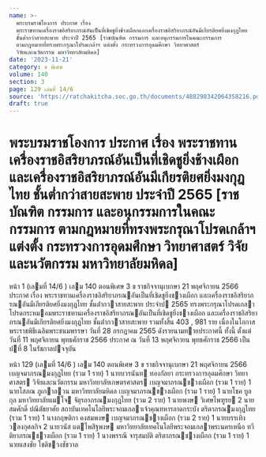 ```yaml
---
name: >-
  พระบรมราชโองการ ประกาศ เรื่อง
  พระราชทานเครื่องราชอิสริยาภรณ์อันเป็นที่เชิดชูยิ่งช้างเผือกและเครื่องราชอิสริยาภรณ์อันมีเกียรติยศยิ่งมงกุฎไทย
  ชั้นต่ำกว่าสายสะพาย ประจำปี 2565 [ราชบัณฑิต กรรมการ และอนุกรรมการในคณะกรรมการ
  ตามกฎหมายที่ทรงพระกรุณาโปรดเกล้าฯ แต่งตั้ง กระทรวงการอุดมศึกษา วิทยาศาสตร์
  วิจัยและนวัตกรรม มหาวิทยาลัยมหิดล]
date: '2023-11-21'
category: ข พิเศษ
volume: 140
section: 3
page: 129 เล่มที่ 14/6
source: 'https://ratchakitcha.soc.go.th/documents/488290342064358216.pdf'
draft: true
---
```


# พระบรมราชโองการ ประกาศ เรื่อง พระราชทานเครื่องราชอิสริยาภรณ์อันเป็นที่เชิดชูยิ่งช้างเผือกและเครื่องราชอิสริยาภรณ์อันมีเกียรติยศยิ่งมงกุฎไทย ชั้นต่ำกว่าสายสะพาย ประจำปี 2565 [ราชบัณฑิต กรรมการ และอนุกรรมการในคณะกรรมการ ตามกฎหมายที่ทรงพระกรุณาโปรดเกล้าฯ แต่งตั้ง กระทรวงการอุดมศึกษา วิทยาศาสตร์ วิจัยและนวัตกรรม มหาวิทยาลัยมหิดล]

หน้า 1 (เลมที่ 14/6 ) เลม 140 ตอนพิเศษ 3 ข ราชกิจจานุเบกษา 21 พฤศจิกายน 2566 ประกาศ เรื่อง พระราชทานเครื่องราชอิสริยาภรณอันเป็นที่เชิดชูยิ่งชางเผือก และเครื่องราชอิสริยาภรณอันมีเกียรติยศยิ่งมงกุฎไทย ชั้นต่ํากวาสายสะพาย ประจําป 2565 ทรงพระกรุณาโปรดเกลาโปรดกระหมอมพระราชทานเครื่องราชอิสริยาภรณอันเป็นที่เชิดชูยิ่งชางเผือก และเครื่องราชอิสริยาภรณอันมีเกียรติยศยิ่งมงกุฎไทย ชั้นต่ํากวาสายสะพาย รวมทั้งสิ้น 403 , 981 ราย เนื่องในโอกาสพระราชพิธีเฉลิมพระชนมพรรษา วันที่ 28 กรกฎาคม 2565 ดังรายนามทายประกาศนี้ ทั้งนี้ ตั้งแต่วันที่ 11 พฤศจิกายน พุทธศักราช 2566 ประกาศ ณ วันที่ 13 พฤศจิกายน พุทธศักราช 2566 เป็นปที่ 8 ในรัชกาลปจจุบัน

หน้า 129 (เลมที่ 14/6 ) เลม 140 ตอนพิเศษ 3 ข ราชกิจจานุเบกษา 21 พฤศจิกายน 2566 เบญจมาภรณมงกุฎไทย (รวม 1 ราย) 1 นายบวรนันท ทองกัลยา กระทรวงการอุดมศึกษา วิทยาศาสตร วิจัยและนวัตกรรม มหาวิทยาลัยเกษตรศาสตร เบญจมาภรณชางเผือก (รวม 1 ราย) 1 นายโสภณ ภูเกาลวน มหาวิทยาลัยมหิดล เบญจมาภรณชางเผือก (รวม 1 ราย) 1 นายโชค บูลกุล มหาวิทยาลัยแมโจ จัตุรถาภรณมงกุฎไทย (รวม 2 ราย) 1 นายพงษ วิเศษไพฑูรย 2 นายสมศักดิ์ ปณีตัธยาศัย สถาบันเทคโนโลยีพระจอมเกลาเจ้าคุณทหารลาดกระบัง ตริตาภรณมงกุฎไทย (รวม 1 ราย) 1 นางกฤษติกา คงสมพงษ เบญจมาภรณชางเผือก (รวม 2 ราย) 1 นายบรรเทิง วองกุศลกิจ 2 นายวนัส แตไพสิฐพงษ มหาวิทยาลัยเทคโนโลยีพระจอมเกลาพระนครเหนือ ทวีติยาภรณชางเผือก (รวม 1 ราย) 1 นางพรรณี จารุสมบัติ ตริตาภรณชางเผือก (รวม 1 ราย) 1 นายแสงชัย โชติชวงชัชวาล
